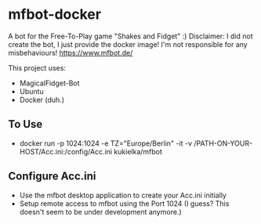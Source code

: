 # mfbot-docker

A bot for the Free-To-Play game "Shakes and Fidget" :)
Disclaimer: I did not create the bot, I just provide the docker image! I'm not responsible for any misbehaviours!
https://www.mfbot.de/

This project uses:
- MagicalFidget-Bot
- Ubuntu
- Docker (duh.)

## To Use
- docker run -p 1024:1024  -e TZ="Europe/Berlin" -it -v /PATH-ON-YOUR-HOST/Acc.ini:/config/Acc.ini kukielka/mfbot

## Configure Acc.ini
- Use the mfbot desktop application to create your Acc.ini initially
- Setup remote access to mfbot using the Port 1024 (I guess? This doesn't seem to be under development anymore.)
